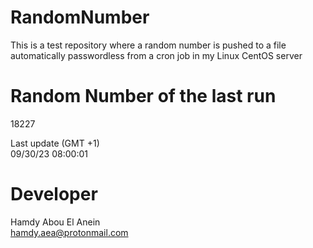 # RandomNumber    
This is a test repository where a random number is pushed to a file automatically passwordless from a cron job in my Linux CentOS server    
# Random Number of the last run   
18227
      
Last update (GMT +1)    
09/30/23 08:00:01
# Developer    
Hamdy Abou El Anein   
hamdy.aea@protonmail.com
